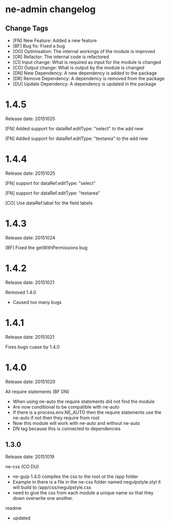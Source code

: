 # ne-admin changelog

## Change Tags

- [FN] New Feature: Added a new feature
- [BF] Bug fix: Fixed a bug
- [OO] Optimisation: The internal workings of the module is improved 
- [OR] Refactor: The internal code is refactored
- [CI] Input change: What is required as input for the module is changed
- [CO] Output change: What is output by the module is changed
- [DN] New Dependency: A new dependency is added to the package
- [DR] Remove Dependency: A  dependency is removed from the package
- [DU] Update Dependency: A dependency is updated in the package


# 1.4.5

Release date: 20151025

[FN]
Added support for dataRef.editType: "select" to the add new

[FN]
Added support for dataRef.editType: "textarea" to the add new



# 1.4.4

Release date: 20151025

[FN]
support for dataRef.editType: "select"

[FN]
support for dataRef.editType: "textarea"

[CO]
Use dataRef.label for the field labels



# 1.4.3

Release date: 20151024

[BF]
Fixed the getWithPermissions bug


# 1.4.2

Release date: 20151021

Removed 1.4.0
- Caused too many bugs


# 1.4.1

Release date: 20151021

Fixes bugs cuase by 1.4.0


# 1.4.0

Release date: 20151020

All require statements (BF DN)
- When using ne-auto the require statements did not find the module
- Are now conditional to be compatible with ne-auto
- If there is a process.env.NE_AUTO then the require statements use the ne-auto if not then they require from root
- Now this module will work with ne-auto and without ne-auto
- DN tag because this is connected to dependencies 


## 1.3.0

Release date: 20151019

ne-css (CO DU)
- ne-gulp 1.4.0 compiles the css to the root ot the /app folder
- Example in there is a file in the ne-css folder named negulpstyle.styl it will build to /app/css/negulpstyle.css
- need to give the css from each module a unique name so that they down overwrite one another.

readme 
- updated


